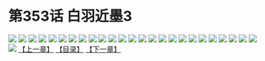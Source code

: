# 第353话 白羽近墨3
![](https://s1.baozimh.com/scomic/sanyanxiaotianlu-samanhua/0/352-4f03/1.jpg)
![](https://s1.baozimh.com/scomic/sanyanxiaotianlu-samanhua/0/352-4f03/2.jpg)
![](https://s1.baozimh.com/scomic/sanyanxiaotianlu-samanhua/0/352-4f03/3.jpg)
![](https://s1.baozimh.com/scomic/sanyanxiaotianlu-samanhua/0/352-4f03/4.jpg)
![](https://s1.baozimh.com/scomic/sanyanxiaotianlu-samanhua/0/352-4f03/5.jpg)
![](https://s1.baozimh.com/scomic/sanyanxiaotianlu-samanhua/0/352-4f03/6.jpg)
![](https://s1.baozimh.com/scomic/sanyanxiaotianlu-samanhua/0/352-4f03/7.jpg)
![](https://s1.baozimh.com/scomic/sanyanxiaotianlu-samanhua/0/352-4f03/8.jpg)
![](https://s1.baozimh.com/scomic/sanyanxiaotianlu-samanhua/0/352-4f03/9.jpg)
![](https://s1.baozimh.com/scomic/sanyanxiaotianlu-samanhua/0/352-4f03/10.jpg)
![](https://s1.baozimh.com/scomic/sanyanxiaotianlu-samanhua/0/352-4f03/11.jpg)
![](https://s1.baozimh.com/scomic/sanyanxiaotianlu-samanhua/0/352-4f03/12.jpg)
![](https://s1.baozimh.com/scomic/sanyanxiaotianlu-samanhua/0/352-4f03/13.jpg)
![](https://s1.baozimh.com/scomic/sanyanxiaotianlu-samanhua/0/352-4f03/14.jpg)
![](https://s1.baozimh.com/scomic/sanyanxiaotianlu-samanhua/0/352-4f03/15.jpg)
![](https://s1.baozimh.com/scomic/sanyanxiaotianlu-samanhua/0/352-4f03/16.jpg)
![](https://s1.baozimh.com/scomic/sanyanxiaotianlu-samanhua/0/352-4f03/17.jpg)
![](https://s1.baozimh.com/scomic/sanyanxiaotianlu-samanhua/0/352-4f03/18.jpg)
![](https://s1.baozimh.com/scomic/sanyanxiaotianlu-samanhua/0/352-4f03/19.jpg)
![](https://s1.baozimh.com/scomic/sanyanxiaotianlu-samanhua/0/352-4f03/20.jpg)
![](https://s1.baozimh.com/scomic/sanyanxiaotianlu-samanhua/0/352-4f03/21.jpg)
![](https://s1.baozimh.com/scomic/sanyanxiaotianlu-samanhua/0/352-4f03/22.jpg)
![](https://s1.baozimh.com/scomic/sanyanxiaotianlu-samanhua/0/352-4f03/23.jpg)
![](https://s1.baozimh.com/scomic/sanyanxiaotianlu-samanhua/0/352-4f03/24.jpg)
![](https://s1.baozimh.com/scomic/sanyanxiaotianlu-samanhua/0/352-4f03/25.jpg)
![](https://s1.baozimh.com/scomic/sanyanxiaotianlu-samanhua/0/352-4f03/26.jpg)
[【上一章】](./352.md)
[【目录】](./README.md)
[【下一章】](./354.md)
